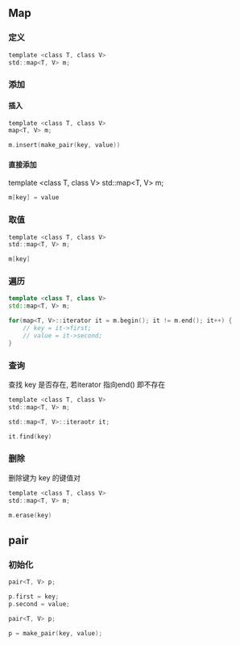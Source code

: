 <!--
 * @Description: 
 * @Version: 1.0
 * @Author: DaLao
 * @Email: dalao@xxx.com
 * @Date: 2021-08-18 16:22:55
 * @LastEditors: DaLao
 * @LastEditTime: 2022-09-04 13:08:19
-->

## Map


### 定义

```c
template <class T, class V>
std::map<T, V> m;
```


### 添加


#### 插入

```c
template <class T, class V>
map<T, V> m;

m.insert(make_pair(key, value))
```


#### 直接添加

template <class T, class V>
std::map<T, V> m;

```c
m[key] = value
```


### 取值

```c
template <class T, class V>
std::map<T, V> m;

m[key]
```


### 遍历

```c++
template <class T, class V>
std::map<T, V> m;

for(map<T, V>::iterator it = m.begin(); it != m.end(); it++) {
    // key = it->first;
    // value = it->second;
}
```


### 查询

查找 key 是否存在, 若iterator 指向end() 即不存在

```c
template <class T, class V>
std::map<T, V> m;

std::map<T, V>::iteraotr it;

it.find(key)
```


### 删除

删除键为 key 的键值对

```c
template <class T, class V>
std::map<T, V> m;

m.erase(key)
```


## pair


### 初始化


```c
pair<T, V> p;

p.first = key;
p.second = value;
```


```c
pair<T, V> p;

p = make_pair(key, value);
```